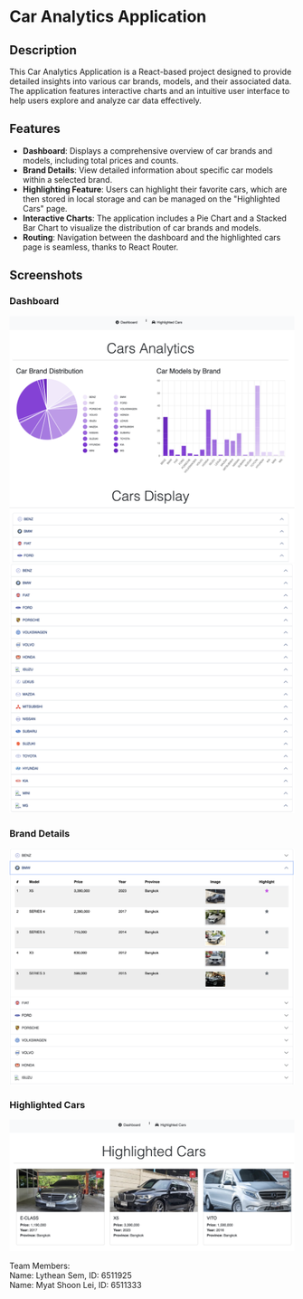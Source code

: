 # Car Analytics Application

## Description

This Car Analytics Application is a React-based project designed to provide detailed insights into various car brands, models, and their associated data. The application features interactive charts and an intuitive user interface to help users explore and analyze car data effectively.

## Features

- **Dashboard**: Displays a comprehensive overview of car brands and models, including total prices and counts.
- **Brand Details**: View detailed information about specific car models within a selected brand.
- **Highlighting Feature**: Users can highlight their favorite cars, which are then stored in local storage and can be managed on the "Highlighted Cars" page.
- **Interactive Charts**: The application includes a Pie Chart and a Stacked Bar Chart to visualize the distribution of car brands and models.
- **Routing**: Navigation between the dashboard and the highlighted cars page is seamless, thanks to React Router.

## Screenshots

### Dashboard

![Dashboard](pictures/Dashboard.png)
![Dashboard](pictures/Dashboard1.png)

### Brand Details

![Brand Details](pictures/Brand-details.png)

### Highlighted Cars

![Highlighted Cars](pictures/highlights.png)

Team Members:<br>
Name: Lythean Sem, ID: 6511925<br>
Name: Myat Shoon Lei, ID: 6511333
